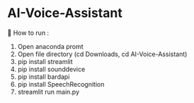 # AI-Voice-Assistant

👾 How to run :
1. Open anaconda promt
2. Open file directory (cd Downloads, cd AI-Voice-Assistant)
3. pip install streamlit
4. pip install sounddevice
5. pip install bardapi
6. pip install SpeechRecognition
7. streamlit run main.py
